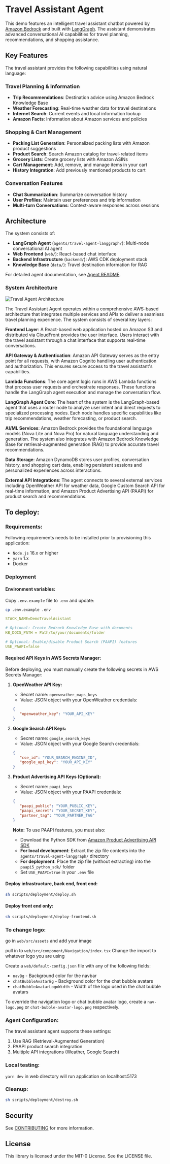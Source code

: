 # Travel Assistant Agent

This demo features an intelligent travel assistant chatbot powered by [Amazon Bedrock](https://aws.amazon.com/bedrock/) and built with [LangGraph](https://langchain-ai.github.io/langgraph/). The assistant demonstrates advanced conversational AI capabilities for travel planning, recommendations, and shopping assistance.

## Key Features

The travel assistant provides the following capabilities using natural language:

### Travel Planning & Information
- **Trip Recommendations**: Destination advice using Amazon Bedrock Knowledge Base
- **Weather Forecasting**: Real-time weather data for travel destinations
- **Internet Search**: Current events and local information lookup
- **Amazon Facts**: Information about Amazon services and policies

### Shopping & Cart Management
- **Packing List Generation**: Personalized packing lists with Amazon product suggestions
- **Product Search**: Search Amazon catalog for travel-related items
- **Grocery Lists**: Create grocery lists with Amazon ASINs
- **Cart Management**: Add, remove, and manage items in your cart
- **History Integration**: Add previously mentioned products to cart

### Conversation Features
- **Chat Summarization**: Summarize conversation history
- **User Profiles**: Maintain user preferences and trip information
- **Multi-turn Conversations**: Context-aware responses across sessions

## Architecture

The system consists of:
- **LangGraph Agent** (`agents/travel-agent-langgraph/`): Multi-node conversational AI agent
- **Web Frontend** (`web/`): React-based chat interface
- **Backend Infrastructure** (`backend/`): AWS CDK deployment stack
- **Knowledge Base** (`data/`): Travel destination information for RAG

For detailed agent documentation, see [Agent README](agents/travel-agent-langgraph/README.md).

### System Architecture

![Travel Agent Architecture](assets/travel-agent-sample-architecture.png)

The Travel Assistant Agent operates within a comprehensive AWS-based architecture that integrates multiple services and APIs to deliver a seamless travel planning experience. The system consists of several key layers:

**Frontend Layer**: A React-based web application hosted on Amazon S3 and distributed via CloudFront provides the user interface. Users interact with the travel assistant through a chat interface that supports real-time conversations.

**API Gateway & Authentication**: Amazon API Gateway serves as the entry point for all requests, with Amazon Cognito handling user authentication and authorization. This ensures secure access to the travel assistant's capabilities.

**Lambda Functions**: The core agent logic runs in AWS Lambda functions that process user requests and orchestrate responses. These functions handle the LangGraph agent execution and manage the conversation flow.

**LangGraph Agent Core**: The heart of the system is the LangGraph-based agent that uses a router node to analyze user intent and direct requests to specialized processing nodes. Each node handles specific capabilities like trip recommendations, weather forecasting, or product search.

**AI/ML Services**: Amazon Bedrock provides the foundational language models (Nova Lite and Nova Pro) for natural language understanding and generation. The system also integrates with Amazon Bedrock Knowledge Base for retrieval-augmented generation (RAG) to provide accurate travel recommendations.

**Data Storage**: Amazon DynamoDB stores user profiles, conversation history, and shopping cart data, enabling persistent sessions and personalized experiences across interactions.

**External API Integrations**: The agent connects to several external services including OpenWeather API for weather data, Google Custom Search API for real-time information, and Amazon Product Advertising API (PAAPI) for product search and recommendations.


## **To deploy:**

### Requirements:

Following requirements needs to be installed prior to provisioning this application:

- `Node.js` 16.x or higher
- `yarn` 1.x
- Docker

### **Deployment**

#### **Environment variables:**

Copy `.env.example` file to `.env` and update:

```sh
cp .env.example .env
```

```yaml
STACK_NAME=DemoTravelAsistant

# Optional: Create Bedrock Knowledge Base with documents 
KB_DOCS_PATH = Path/to/your/documents/folder

# Optional: Enable/disable Product Search (PAAPI) features
USE_PAAPI=false
```

#### **Required API Keys in AWS Secrets Manager:**

Before deploying, you must manually create the following secrets in AWS Secrets Manager:

1. **OpenWeather API Key:**
   - Secret name: `openweather_maps_keys`
   - Value: JSON object with your OpenWeather credentials:
   ```json
   {
      "openweather_key": "YOUR_API_KEY"
   }
   ```
2. **Google Search API Keys:**
   - Secret name: `google_search_keys`
   - Value: JSON object with your Google Search credentials:
   ```json
   {
      "cse_id": "YOUR_SEARCH_ENGINE_ID", 
      "google_api_key": "YOUR_API_KEY"
   }
   ```
3. **Product Advertising API Keys (Optional):**
   - Secret name: `paapi_keys`
   - Value: JSON object with your PAAPI credentials:
   ```json
   {
      "paapi_public": "YOUR_PUBLIC_KEY", 
      "paapi_secret": "YOUR_SECRET_KEY",
      "partner_tag": "YOUR_PARTNER_TAG"
   }
   ```
   
   **Note:** To use PAAPI features, you must also:
   - Download the Python SDK from [Amazon Product Advertising API SDK](https://webservices.amazon.com/paapi5/documentation/quick-start/using-sdk.html)
   - **For local development**: Extract the zip file contents into the `agents/travel-agent-langgraph/` directory
   - **For deployment**: Place the zip file (without extracting) into the `paapi5_python_sdk/` folder
   - Set `USE_PAAPI=true` in your `.env` file

#### Deploy infrastructure, back end, front end:

```sh
sh scripts/deployment/deploy.sh
```

#### **Deploy front end only:**

```sh
sh scripts/deployment/deploy-frontend.sh
```

### **To change logo:**

go in `web/src/assets` and add your image

pull in to `web/src/component/Navigation/index.tsx`
Change the import to whatever logo you are using

Create a `web/default-config.json` file with any of the following fields:
- `navBg` - Background color for the navbar
- `chatBubbleAvatarBg` - Background color for the chat bubble avatars
- `chatBubbleAvatarLogoWidth` - Width of the logo used in the chat bubble avatars

To override the navigation logo or chat bubble avatar logo, create a `nav-logo.png` or `chat-bubble-avatar-logo.png` respectively.

### **Agent Configuration:**
The travel assistant agent supports these settings:
1) Use RAG (Retrieval-Augmented Generation)
2) PAAPI product search integration
3) Multiple API integrations (Weather, Google Search)

### **Local testing:**
`yarn dev` in web directory will run application on localhost:5173

### **Cleanup:**
```sh
sh scripts/deployment/destroy.sh
```



## Security

See [CONTRIBUTING](CONTRIBUTING.md#security-issue-notifications) for more information.

## License

This library is licensed under the MIT-0 License. See the LICENSE file.
